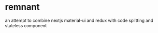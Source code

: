 # remnant
an attempt to combine nextjs material-ui and redux with code splitting and stateless component
